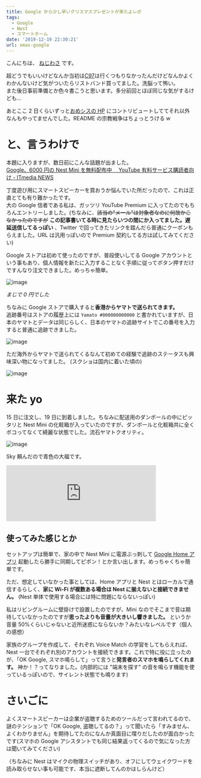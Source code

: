 ```yaml
---
title: Google から少し早いクリスマスプレゼントが来たよレポ
tags:
  - Google
  - Nest
  - スマートホーム
date: '2019-12-19 22:30:21'
url: xmas-google
---
```


こんにちは、 [ねじわさ](https://don.nzws.me/@nzws) です。

超どうでもいいけどなんか当初は[C97](https://google.com/search?q=C97)は行くつもりなかったんだけどなんかよくわかんないけど気がついたらリストバンド買ってました。洗脳って怖い。  
また後日事前準備とか色々書こうと思います。多分前回とほぼ同じな気がするけども...

あとここ 2 日くらいずっと[おめシスの HP](https://github.com/omegasisters/homepage) にコントリビュートしててそれ以外なんもやってませんでした。README の宗教戦争はちょっとうける w

# と、言うわけで

本題に入りますが、数日前にこんな話題が出ました。  
[Google、6000 円の Nest Mini を無料配布中　 YouTube 有料サービス購読者向け - ITmedia NEWS](https://www.itmedia.co.jp/news/articles/1912/16/news058.html)

丁度遊び用にスマートスピーカーを買おうか悩んでいた所だったので、これは正直とても有り難かったです。  
大の Google 信者である私は、ガッツリ YouTube Premium に入ってたのでもちろんエントリーしました。(ちなみに、~~該当の"メール"は対象者なのに何故かこなかったのですが~~ **この記事書いてる時に見たらいつの間にか入ってました。遅延送信してるっぽい** 、Twitter で回ってきたリンクを踏んだら普通にクーポンもらえました。URL は汎用っぽいので Premium 契約してる方は試してみてください)

Google ストアは初めて使ったのですが、普段使いしてる Google アカウントという事もあり、個人情報を新たに入力することなく手順に従ってボタン押すだけですんなり注文できました。めっちゃ簡単。

![image](/static/files-blog-nzws-me/xmas-google/uhcpfihl02o.png)

_まじで 0 円でした_

ちなみに Google ストアで購入すると**香港からヤマトで送られてきます。**  
追跡番号はストアの履歴上には `Yamato #000000000000` と書かれていますが、日本のヤマトとデータは同じらしく、日本のヤマトの追跡サイトでこの番号を入力すると普通に追跡できました。

![image](/static/files-blog-nzws-me/xmas-google/anngjkvntto.png)

ただ海外からヤマトで送られてくるなんて初めての経験で追跡のステータスも興味深い物になってました。 (スクショは国内に着いた頃の)

![image](/static/files-blog-nzws-me/xmas-google/6122esmggq.png)

# 来た yo

15 日に注文し、19 日に到着しました。ちなみに配送用のダンボールの中にピッタリと Nest Mini の化粧箱が入っていたのですが、ダンボールと化粧箱共に全くボコってなくて綺麗な状態でした。流石ヤマトクオリティ。

![image](/static/files-blog-nzws-me/xmas-google/image0244.jpg)

Sky 頼んだので青色の大福です。

<iframe src="https://don.nzws.me/@nzws/103332256932982728/embed" class="mastodon-embed" style="max-width: 100%; border: 0" width="400" allowfullscreen="allowfullscreen"></iframe>

## 使ってみた感じとか

セットアップは簡単で、家の中で Nest Mini に電源ぶっ刺して [Google Home アプリ](https://play.google.com/store/apps/details?id=com.google.android.apps.chromecast.app&hl=ja) 起動したら勝手に同期してピポン！とか言い出します。めっちゃくちゃ簡単です。

ただ、想定していなかった事としては、Home アプリと Nest とはローカルで通信するらしく、**家に Wi-Fi が複数ある場合は Nest に揃えないと接続できません。** (Nest 単体で使用する場合には特に問題にならないっぽい)

私はリビングルームに壁掛けで設置したのですが、Mini なのでそこまで音は期待していなかったのですが**思ったよりも音量が大きいし響きました。** というか音量 50%くらいじゃないと近所迷惑にならないか？みたいなレベルです（個人の感想）

家族のグループを作成して、それぞれ Voice Match の学習をしてもらえれば、Nest 一台でそれぞれ別のアカウントを接続できます。これで特に役に立ったのが、「OK Google, スマホ鳴らして」って言うと**発言者のスマホを鳴らしてくれます。** 神か！？ってなりました。(内部的には "端末を探す" の音を鳴らす機能を使っているっぽいので、サイレント状態でも鳴ります)

# さいごに

よくスマートスピーカーは企業が盗聴するためのツールだって言われてるので、謎のテンションで「OK Google, 盗聴してるの？」って聞いたら「すみません、よくわかりません」を期待してたのになんか真面目に喋りだしたのが面白かったです(スマホの Google アシスタントでも同じ結果返ってくるので気になった方は聞いてみてください)

（ちなみに Nest はマイクの物理スイッチがあり、オフにしてウェイクワードを読み取らせない事も可能です、本当に遮断してんのかはしらんけど）
